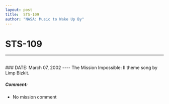 ```yaml
---
layout: post
title:  STS-109
author: "NASA: Music to Wake Up By"
---
```


# STS-109
----
<br/>
### DATE: March 07, 2002
----
The Mission Impossible: II theme song by Limp Bizkit.

##### Comment:
* No mission comment
